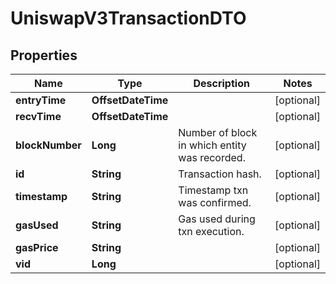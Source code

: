 

# UniswapV3TransactionDTO


## Properties

| Name | Type | Description | Notes |
|------------ | ------------- | ------------- | -------------|
|**entryTime** | **OffsetDateTime** |  |  [optional] |
|**recvTime** | **OffsetDateTime** |  |  [optional] |
|**blockNumber** | **Long** | Number of block in which entity was recorded. |  [optional] |
|**id** | **String** | Transaction hash. |  [optional] |
|**timestamp** | **String** | Timestamp txn was confirmed. |  [optional] |
|**gasUsed** | **String** | Gas used during txn execution. |  [optional] |
|**gasPrice** | **String** |  |  [optional] |
|**vid** | **Long** |  |  [optional] |



